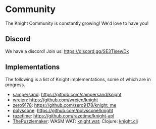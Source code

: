 # Community
The Knight Community is constantly growing! We'd love to have you!

## Discord
We have a discord! Join us: https://discord.gg/SE3TjsewDk

## Implementations
The following is a list of Knight implementations, some of which are in progress.

- [sampersand](https://github.com/sampersand): https://github.com/sampersand/knight
- [wreien](https://github.com/wreien): https://github.com/wreien/knight
- [zero9178](https://github.com/zero9178): https://github.com/zero9178/knight_me
- [polyscone](https://github.com/polyscone): https://github.com/polyscone/knight
- [razetime](https://github.com/razetime): https://github.com/razetime/knight-apl
- [ThePuzzlemaker](https://github.com/ThePuzzlemaker): WASM WAT: [knight.wat](https://github.com/ThePuzzlemaker/knight.wat); Clojure: [knight.clj](https://github.com/ThePuzzlemaker/knight.clj)
